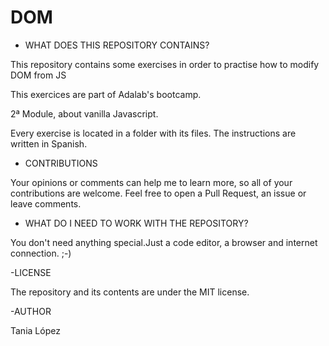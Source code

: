 # DOM
- WHAT DOES THIS REPOSITORY CONTAINS?

This repository contains some exercises in order to practise how to modify DOM from JS

This exercices are part of Adalab's bootcamp.

2ª Module, about  vanilla Javascript.

Every exercise is located in a folder with its files. The instructions are written in Spanish.

- CONTRIBUTIONS

Your opinions or comments can help me to learn more, so all of your contributions are welcome.
Feel free to open a Pull Request, an issue or leave comments.

- WHAT DO I NEED TO WORK WITH THE REPOSITORY?

You don't need anything special.Just a code editor, a browser and internet connection. ;-)

-LICENSE

The repository and its contents are under the MIT license.

-AUTHOR

Tania López